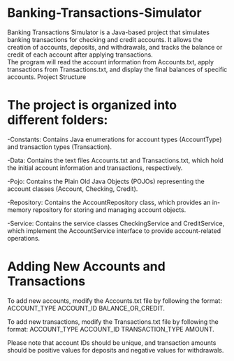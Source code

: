 # Banking-Transactions-Simulator
Banking Transactions Simulator is a Java-based project that simulates banking transactions for checking and credit accounts. It allows the creation of accounts, deposits, and withdrawals, and tracks the balance or credit of each account after applying transactions.  
The program will read the account information from Accounts.txt, apply transactions from Transactions.txt, and display the final balances of specific accounts.
Project Structure


# The project is organized into different folders:
-Constants: Contains Java enumerations for account types (AccountType) and transaction types (Transaction).

-Data: Contains the text files Accounts.txt and Transactions.txt, which hold the initial account information and transactions, respectively.

-Pojo: Contains the Plain Old Java Objects (POJOs) representing the account classes (Account, Checking, Credit).

-Repository: Contains the AccountRepository class, which provides an in-memory repository for storing and managing account objects.

-Service: Contains the service classes CheckingService and CreditService, which implement the AccountService interface to provide account-related operations.


# Adding New Accounts and Transactions
To add new accounts, modify the Accounts.txt file by following the format: ACCOUNT_TYPE ACCOUNT_ID BALANCE_OR_CREDIT.

To add new transactions, modify the Transactions.txt file by following the format: ACCOUNT_TYPE ACCOUNT_ID TRANSACTION_TYPE AMOUNT.

Please note that account IDs should be unique, and transaction amounts should be positive values for deposits and negative values for withdrawals.

